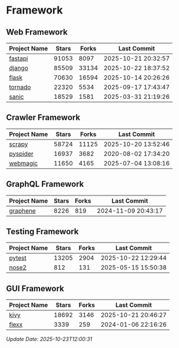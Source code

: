 # Framework

## Web Framework
| Project Name | Stars | Forks | Last Commit |
| ------------ | ----- | ----- | ----------- |
| [fastapi](https://github.com/fastapi/fastapi) | 91053 | 8097 | 2025-10-21 20:32:57 |
| [django](https://github.com/django/django) | 85509 | 33134 | 2025-10-22 18:37:52 |
| [flask](https://github.com/pallets/flask) | 70630 | 16594 | 2025-10-14 20:26:26 |
| [tornado](https://github.com/tornadoweb/tornado) | 22320 | 5534 | 2025-09-17 17:43:47 |
| [sanic](https://github.com/sanic-org/sanic) | 18529 | 1581 | 2025-03-31 21:19:26 |

## Crawler Framework
| Project Name | Stars | Forks | Last Commit |
| ------------ | ----- | ----- | ----------- |
| [scrapy](https://github.com/scrapy/scrapy) | 58724 | 11125 | 2025-10-20 13:52:46 |
| [pyspider](https://github.com/binux/pyspider) | 16937 | 3682 | 2020-08-02 17:34:20 |
| [webmagic](https://github.com/code4craft/webmagic) | 11650 | 4165 | 2025-07-04 13:08:16 |

## GraphQL Framework
| Project Name | Stars | Forks | Last Commit |
| ------------ | ----- | ----- | ----------- |
| [graphene](https://github.com/graphql-python/graphene) | 8226 | 819 | 2024-11-09 20:43:17 |

## Testing Framework
| Project Name | Stars | Forks | Last Commit |
| ------------ | ----- | ----- | ----------- |
| [pytest](https://github.com/pytest-dev/pytest) | 13205 | 2904 | 2025-10-22 12:29:44 |
| [nose2](https://github.com/nose-devs/nose2) | 812 | 131 | 2025-05-15 15:50:38 |

## GUI Framework
| Project Name | Stars | Forks | Last Commit |
| ------------ | ----- | ----- | ----------- |
| [kivy](https://github.com/kivy/kivy) | 18692 | 3146 | 2025-10-21 20:46:27 |
| [flexx](https://github.com/flexxui/flexx) | 3339 | 259 | 2024-01-06 22:16:26 |

*Update Date: 2025-10-23T12:00:31*